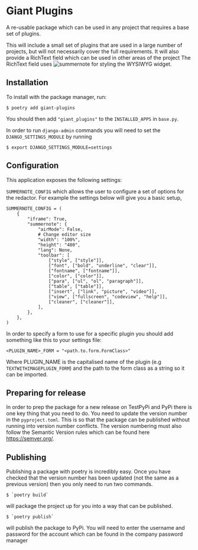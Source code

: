 # Giant Plugins

A re-usable package which can be used in any project that requires a base set of plugins. 

This will include a small set of plugins that are used in a large number of projects, but will not necessarily cover the full requirements. It will also provide a RichText field which can be used in other areas of the project
The RichText field uses ![summernote](https://github.com/summernote/summernote/) for styling the WYSIWYG widget.

## Installation

To install with the package manager, run:

    $ poetry add giant-plugins

You should then add `"giant_plugins"` to the `INSTALLED_APPS` in `base.py`.  

In order to run `django-admin` commands you will need to set the `DJANGO_SETTINGS_MODULE` by running

    $ export DJANGO_SETTINGS_MODULE=settings

## Configuration

This application exposes the following settings:

`SUMMERNOTE_CONFIG` which allows the user to configure a set of options for the redactor. For example the settings below will give you a basic setup,

```
SUMMERNOTE_CONFIG = (
    {
        "iframe": True,
        "summernote": {
            "airMode": False,
            # Change editor size
            "width": "100%",
            "height": "480",
            "lang": None,
            "toolbar": [
                ["style", ["style"]],
                ["font", ["bold", "underline", "clear"]],
                ["fontname", ["fontname"]],
                ["color", ["color"]],
                ["para", ["ul", "ol", "paragraph"]],
                ["table", ["table"]],
                ["insert", ["link", "picture", "video"]],
                ["view", ["fullscreen", "codeview", "help"]],
                ["cleaner", ["cleaner"]],
            ],
        },
    },
)

```

In order to specify a form to use for a specific plugin you should add something like this to your settings file:

```
<PLUGIN_NAME>_FORM = "<path.to.form.FormClass>"
```

Where PLUGIN_NAME is the capitalised name of the plugin (e.g `TEXTWITHIMAGEPLUGIN_FORM`) and the path to the form class as a string so it can be imported.

 ## Preparing for release
 
 In order to prep the package for a new release on TestPyPi and PyPi there is one key thing that you need to do. You need to update the version number in the `pyproject.toml`.
 This is so that the package can be published without running into version number conflicts. The version numbering must also follow the Semantic Version rules which can be found here https://semver.org/.
 
 
 ## Publishing
 
 Publishing a package with poetry is incredibly easy. Once you have checked that the version number has been updated (not the same as a previous version) then you only need to run two commands.
 
    $ `poetry build` 

will package the project up for you into a way that can be published.
 
    $ `poetry publish`

will publish the package to PyPi. You will need to enter the username and password for the account which can be found in the company password manager